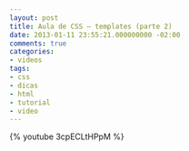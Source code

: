```yaml
---
layout: post
title: Aula de CSS – templates (parte 2)
date: 2013-01-11 23:55:21.000000000 -02:00
comments: true
categories:
- videos
tags:
- css
- dicas
- html
- tutorial
- video
---
```


{% youtube 3cpECLtHPpM %}
